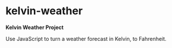 # kelvin-weather
**Kelvin Weather Project**

Use JavaScript to turn a weather forecast in Kelvin, to Fahrenheit.
